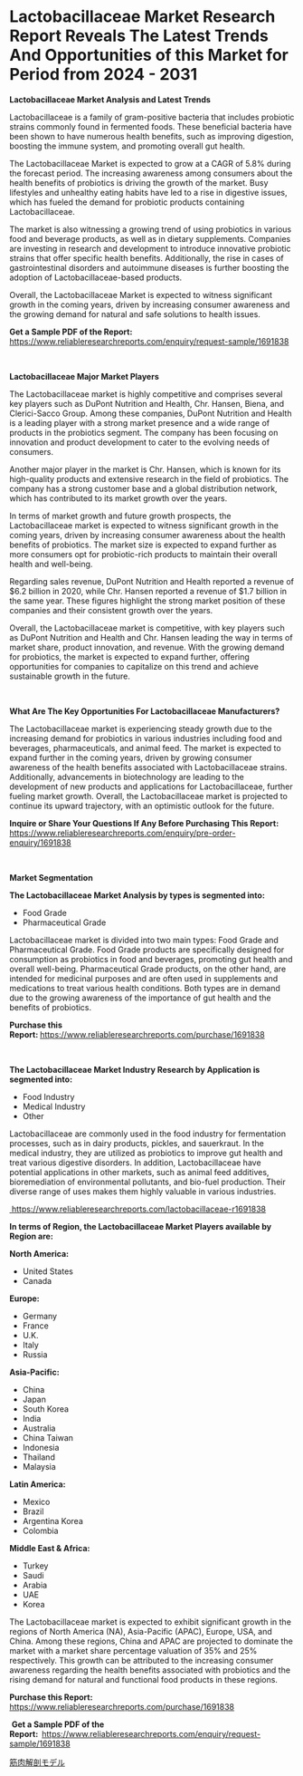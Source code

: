 <p><h1>Lactobacillaceae Market Research Report Reveals The Latest Trends And Opportunities of this Market for Period from 2024 - 2031</h1></p><p><strong>Lactobacillaceae Market Analysis and Latest Trends</strong></p>
<p><p>Lactobacillaceae is a family of gram-positive bacteria that includes probiotic strains commonly found in fermented foods. These beneficial bacteria have been shown to have numerous health benefits, such as improving digestion, boosting the immune system, and promoting overall gut health.</p><p>The Lactobacillaceae Market is expected to grow at a CAGR of 5.8% during the forecast period. The increasing awareness among consumers about the health benefits of probiotics is driving the growth of the market. Busy lifestyles and unhealthy eating habits have led to a rise in digestive issues, which has fueled the demand for probiotic products containing Lactobacillaceae. </p><p>The market is also witnessing a growing trend of using probiotics in various food and beverage products, as well as in dietary supplements. Companies are investing in research and development to introduce innovative probiotic strains that offer specific health benefits. Additionally, the rise in cases of gastrointestinal disorders and autoimmune diseases is further boosting the adoption of Lactobacillaceae-based products.</p><p>Overall, the Lactobacillaceae Market is expected to witness significant growth in the coming years, driven by increasing consumer awareness and the growing demand for natural and safe solutions to health issues.</p></p>
<p><strong>Get a Sample PDF of the Report:&nbsp;</strong> <a href="https://www.reliableresearchreports.com/enquiry/request-sample/1691838">https://www.reliableresearchreports.com/enquiry/request-sample/1691838</a></p>
<p>&nbsp;</p>
<p><strong>Lactobacillaceae Major Market Players</strong></p>
<p><p>The Lactobacillaceae market is highly competitive and comprises several key players such as DuPont Nutrition and Health, Chr. Hansen, Biena, and Clerici-Sacco Group. Among these companies, DuPont Nutrition and Health is a leading player with a strong market presence and a wide range of products in the probiotics segment. The company has been focusing on innovation and product development to cater to the evolving needs of consumers. </p><p>Another major player in the market is Chr. Hansen, which is known for its high-quality products and extensive research in the field of probiotics. The company has a strong customer base and a global distribution network, which has contributed to its market growth over the years. </p><p>In terms of market growth and future growth prospects, the Lactobacillaceae market is expected to witness significant growth in the coming years, driven by increasing consumer awareness about the health benefits of probiotics. The market size is expected to expand further as more consumers opt for probiotic-rich products to maintain their overall health and well-being.</p><p>Regarding sales revenue, DuPont Nutrition and Health reported a revenue of $6.2 billion in 2020, while Chr. Hansen reported a revenue of $1.7 billion in the same year. These figures highlight the strong market position of these companies and their consistent growth over the years.</p><p>Overall, the Lactobacillaceae market is competitive, with key players such as DuPont Nutrition and Health and Chr. Hansen leading the way in terms of market share, product innovation, and revenue. With the growing demand for probiotics, the market is expected to expand further, offering opportunities for companies to capitalize on this trend and achieve sustainable growth in the future.</p></p>
<p>&nbsp;</p>
<p><strong>What Are The Key Opportunities For Lactobacillaceae Manufacturers?</strong></p>
<p><p>The Lactobacillaceae market is experiencing steady growth due to the increasing demand for probiotics in various industries including food and beverages, pharmaceuticals, and animal feed. The market is expected to expand further in the coming years, driven by growing consumer awareness of the health benefits associated with Lactobacillaceae strains. Additionally, advancements in biotechnology are leading to the development of new products and applications for Lactobacillaceae, further fueling market growth. Overall, the Lactobacillaceae market is projected to continue its upward trajectory, with an optimistic outlook for the future.</p></p>
<p><strong>Inquire or Share Your Questions If Any Before Purchasing This Report:</strong> <a href="https://www.reliableresearchreports.com/enquiry/pre-order-enquiry/1691838">https://www.reliableresearchreports.com/enquiry/pre-order-enquiry/1691838</a></p>
<p>&nbsp;</p>
<p><strong>Market Segmentation</strong></p>
<p><strong>The Lactobacillaceae Market Analysis by types is segmented into:</strong></p>
<p><ul><li>Food Grade</li><li>Pharmaceutical Grade</li></ul></p>
<p><p>Lactobacillaceae market is divided into two main types: Food Grade and Pharmaceutical Grade. Food Grade products are specifically designed for consumption as probiotics in food and beverages, promoting gut health and overall well-being. Pharmaceutical Grade products, on the other hand, are intended for medicinal purposes and are often used in supplements and medications to treat various health conditions. Both types are in demand due to the growing awareness of the importance of gut health and the benefits of probiotics.</p></p>
<p><strong>Purchase this Report:&nbsp;</strong><a href="https://www.reliableresearchreports.com/purchase/1691838">https://www.reliableresearchreports.com/purchase/1691838</a></p>
<p>&nbsp;</p>
<p><strong>The Lactobacillaceae Market Industry Research by Application is segmented into:</strong></p>
<p><ul><li>Food Industry</li><li>Medical Industry</li><li>Other</li></ul></p>
<p><p>Lactobacillaceae are commonly used in the food industry for fermentation processes, such as in dairy products, pickles, and sauerkraut. In the medical industry, they are utilized as probiotics to improve gut health and treat various digestive disorders. In addition, Lactobacillaceae have potential applications in other markets, such as animal feed additives, bioremediation of environmental pollutants, and bio-fuel production. Their diverse range of uses makes them highly valuable in various industries.</p></p>
<p><a href="https://www.reliableresearchreports.com/lactobacillaceae-r1691838">&nbsp;https://www.reliableresearchreports.com/lactobacillaceae-r1691838</a></p>
<p><strong>In terms of Region, the Lactobacillaceae Market Players available by Region are:</strong></p>
<p>
    <p> <strong> North America: </strong>
        <ul>
            <li>United States</li>
            <li>Canada</li>
        </ul>
        </p> 
    <p> <strong> Europe: </strong>
        <ul>
            <li>Germany</li>
            <li>France</li>
            <li>U.K.</li>
            <li>Italy</li>
            <li>Russia</li>
        </ul>
        </p> 
    <p> <strong> Asia-Pacific: </strong>
        <ul>
            <li>China</li>
            <li>Japan</li>
            <li>South Korea</li>
            <li>India</li>
            <li>Australia</li>
            <li>China Taiwan</li>
            <li>Indonesia</li>
            <li>Thailand</li>
            <li>Malaysia</li>
        </ul>
        </p> 
    <p> <strong> Latin America: </strong>
        <ul>
            <li>Mexico</li>
            <li>Brazil</li>
            <li>Argentina Korea</li>
            <li>Colombia</li>
        </ul>
        </p> 
    <p> <strong> Middle East & Africa: </strong>
        <ul>
            <li>Turkey</li>
            <li>Saudi</li>
            <li>Arabia</li>
            <li>UAE</li>
            <li>Korea</li>
        </ul>
    </p>
    </p>
<p><p>The Lactobacillaceae market is expected to exhibit significant growth in the regions of North America (NA), Asia-Pacific (APAC), Europe, USA, and China. Among these regions, China and APAC are projected to dominate the market with a market share percentage valuation of 35% and 25% respectively. This growth can be attributed to the increasing consumer awareness regarding the health benefits associated with probiotics and the rising demand for natural and functional food products in these regions.</p></p>
<p><strong>Purchase this Report: </strong><a href="https://www.reliableresearchreports.com/purchase/1691838">https://www.reliableresearchreports.com/purchase/1691838</a></p>
<p>&nbsp;<strong>Get a Sample PDF of the Report:&nbsp;&nbsp;</strong><a href="https://www.reliableresearchreports.com/enquiry/request-sample/1691838">https://www.reliableresearchreports.com/enquiry/request-sample/1691838</a></p>
<p><strong></strong></p>
<p><p><a href="https://github.com/nemesis2824/Market-Research-Report-List-1/blob/main/824866017752.md">筋肉解剖モデル</a></p></p>